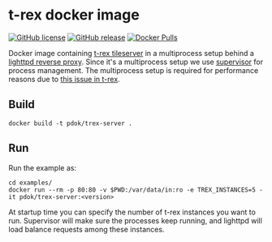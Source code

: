 # t-rex docker image

[![GitHub license](https://img.shields.io/github/license/PDOK/trex-docker)](https://github.com/PDOK/trex-docker/blob/master/LICENSE)
[![GitHub release](https://img.shields.io/github/release/PDOK/trex-docker.svg)](https://github.com/PDOK/trex-docker/releases)
[![Docker Pulls](https://img.shields.io/docker/pulls/pdok/trex-server.svg)](https://hub.docker.com/r/pdok/trex-server)

Docker image containing [t-rex tileserver](https://t-rex.tileserver.ch/) in a multiprocess setup behind a [lighttpd reverse proxy](https://github.com/PDOK/lighttpd-docker). 
Since it's a multiprocess setup we use [supervisor](http://supervisord.org/) for process management. The multiprocess setup
is required for performance reasons due to [this issue in t-rex](https://github.com/t-rex-tileserver/t-rex/issues/286#issuecomment-1598818987).

## Build

```
docker build -t pdok/trex-server .
```

## Run 

Run the example as:

```
cd examples/
docker run --rm -p 80:80 -v $PWD:/var/data/in:ro -e TREX_INSTANCES=5 -it pdok/trex-server:<version>
```

At startup time you can specify the number of t-rex instances you want to run. Supervisor will make sure the processes keep running,
and lighttpd will load balance requests among these instances.
